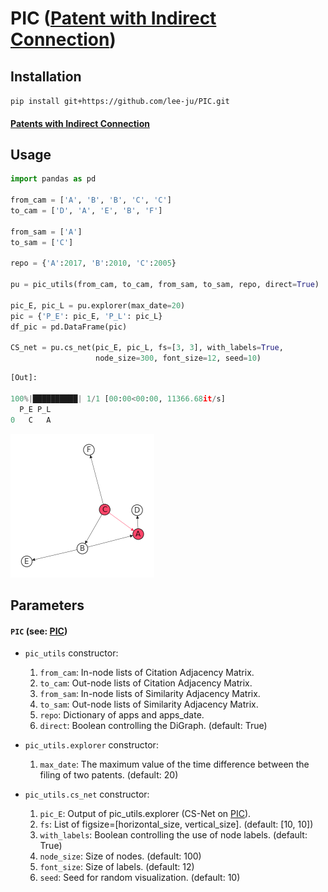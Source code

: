 <!-- #region -->
# PIC ([Patent with Indirect Connection](https://doi.org/10.3390/su13020820))
## Installation

`pip install git+https://github.com/lee-ju/PIC.git`

#### [Patents with Indirect Connection](https://doi.org/10.3390/su13020820)

## Usage

```python
import pandas as pd

from_cam = ['A', 'B', 'B', 'C', 'C']
to_cam = ['D', 'A', 'E', 'B', 'F']

from_sam = ['A']
to_sam = ['C']

repo = {'A':2017, 'B':2010, 'C':2005}

pu = pic_utils(from_cam, to_cam, from_sam, to_sam, repo, direct=True)

pic_E, pic_L = pu.explorer(max_date=20)
pic = {'P_E': pic_E, 'P_L': pic_L}
df_pic = pd.DataFrame(pic)

CS_net = pu.cs_net(pic_E, pic_L, fs=[3, 3], with_labels=True,
                   node_size=300, font_size=12, seed=10)
```
```python
[Out]:

100%|██████████| 1/1 [00:00<00:00, 11366.68it/s]
  P_E P_L
0   C   A
```
![pic_fig](imgs/pic_fig.png)

## Parameters
    
#### `PIC` (see: [PIC](https://doi.org/10.3390/su13020820))

- `pic_utils` constructor:
    1. `from_cam`: In-node lists of Citation Adjacency Matrix.
    2. `to_cam`: Out-node lists of Citation Adjacency Matrix.
    3. `from_sam`: In-node lists of Similarity Adjacency Matrix.
    4. `to_sam`: Out-node lists of Similarity Adjacency Matrix.
    5. `repo`: Dictionary of apps and apps_date.
    6. `direct`: Boolean controlling the DiGraph. (default: True)
    
- `pic_utils.explorer` constructor:
    1. `max_date`: The maximum value of the time difference between the filing of two patents. (default: 20)
    
- `pic_utils.cs_net` constructor:
    1. `pic_E`: Output of pic_utils.explorer (CS-Net  on [PIC](https://doi.org/10.3390/su13020820)).
    2. `fs`: List of figsize=[horizontal_size, vertical_size]. (default: [10, 10])
    3. `with_labels`: Boolean controlling the use of node labels. (default: True)
    4. `node_size`: Size of nodes. (default: 100)
    5. `font_size`: Size of labels. (default: 12)
    6. `seed`: Seed for random visualization. (default: 10)
<!-- #endregion -->
